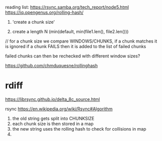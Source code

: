 reading list:
https://rsync.samba.org/tech_report/node5.html
https://iq.opengenus.org/rolling-hash/



1. 'create a chunk size'



2. create a length N (min(default, min(file1.len(), file2.len()))



// for a chunk size
we compare WINDOWS/CHUNKS, if a chunk matches it is ignored
if a chunk FAILS then it is added to the list of failed chunks

failed chunks can then be rechecked with different window sizes?


https://github.com/chmduquesne/rollinghash


# rdiff
https://librsync.github.io/delta_8c_source.html

rsync
https://en.wikipedia.org/wiki/Rsync#Algorithm



1. the old string gets split into CHUNKSIZE
2. each chunk size is then stored in a map
3. the new string uses the rolling hash to check for collisions in map
4. 
